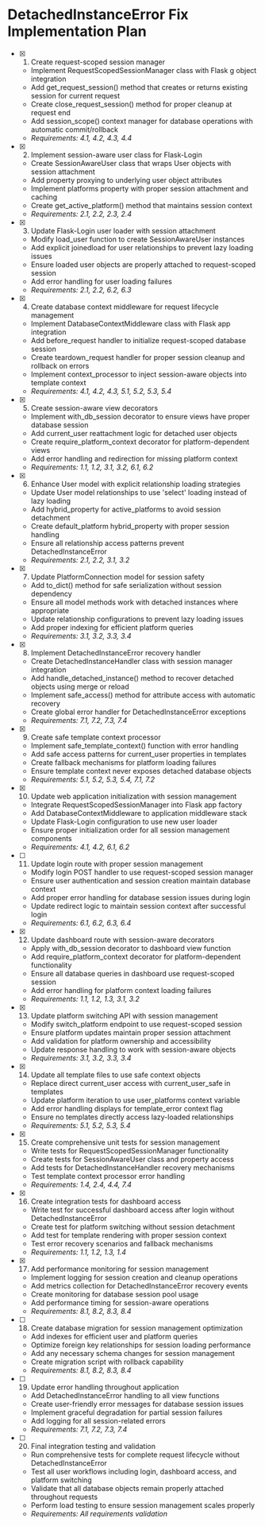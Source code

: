 # DetachedInstanceError Fix Implementation Plan

- [x] 1. Create request-scoped session manager
  - Implement RequestScopedSessionManager class with Flask g object integration
  - Add get_request_session() method that creates or returns existing session for current request
  - Create close_request_session() method for proper cleanup at request end
  - Add session_scope() context manager for database operations with automatic commit/rollback
  - _Requirements: 4.1, 4.2, 4.3, 4.4_

- [x] 2. Implement session-aware user class for Flask-Login
  - Create SessionAwareUser class that wraps User objects with session attachment
  - Add property proxying to underlying user object attributes
  - Implement platforms property with proper session attachment and caching
  - Create get_active_platform() method that maintains session context
  - _Requirements: 2.1, 2.2, 2.3, 2.4_

- [x] 3. Update Flask-Login user loader with session attachment
  - Modify load_user function to create SessionAwareUser instances
  - Add explicit joinedload for user relationships to prevent lazy loading issues
  - Ensure loaded user objects are properly attached to request-scoped session
  - Add error handling for user loading failures
  - _Requirements: 2.1, 2.2, 6.2, 6.3_

- [x] 4. Create database context middleware for request lifecycle management
  - Implement DatabaseContextMiddleware class with Flask app integration
  - Add before_request handler to initialize request-scoped database session
  - Create teardown_request handler for proper session cleanup and rollback on errors
  - Implement context_processor to inject session-aware objects into template context
  - _Requirements: 4.1, 4.2, 4.3, 5.1, 5.2, 5.3, 5.4_

- [x] 5. Create session-aware view decorators
  - Implement with_db_session decorator to ensure views have proper database session
  - Add current_user reattachment logic for detached user objects
  - Create require_platform_context decorator for platform-dependent views
  - Add error handling and redirection for missing platform context
  - _Requirements: 1.1, 1.2, 3.1, 3.2, 6.1, 6.2_

- [x] 6. Enhance User model with explicit relationship loading strategies
  - Update User model relationships to use 'select' loading instead of lazy loading
  - Add hybrid_property for active_platforms to avoid session detachment
  - Create default_platform hybrid_property with proper session handling
  - Ensure all relationship access patterns prevent DetachedInstanceError
  - _Requirements: 2.1, 2.2, 3.1, 3.2_

- [x] 7. Update PlatformConnection model for session safety
  - Add to_dict() method for safe serialization without session dependency
  - Ensure all model methods work with detached instances where appropriate
  - Update relationship configurations to prevent lazy loading issues
  - Add proper indexing for efficient platform queries
  - _Requirements: 3.1, 3.2, 3.3, 3.4_

- [x] 8. Implement DetachedInstanceError recovery handler
  - Create DetachedInstanceHandler class with session manager integration
  - Add handle_detached_instance() method to recover detached objects using merge or reload
  - Implement safe_access() method for attribute access with automatic recovery
  - Create global error handler for DetachedInstanceError exceptions
  - _Requirements: 7.1, 7.2, 7.3, 7.4_

- [x] 9. Create safe template context processor
  - Implement safe_template_context() function with error handling
  - Add safe access patterns for current_user properties in templates
  - Create fallback mechanisms for platform loading failures
  - Ensure template context never exposes detached database objects
  - _Requirements: 5.1, 5.2, 5.3, 5.4, 7.1, 7.2_

- [x] 10. Update web application initialization with session management
  - Integrate RequestScopedSessionManager into Flask app factory
  - Add DatabaseContextMiddleware to application middleware stack
  - Update Flask-Login configuration to use new user loader
  - Ensure proper initialization order for all session management components
  - _Requirements: 4.1, 4.2, 6.1, 6.2_

- [ ] 11. Update login route with proper session management
  - Modify login POST handler to use request-scoped session manager
  - Ensure user authentication and session creation maintain database context
  - Add proper error handling for database session issues during login
  - Update redirect logic to maintain session context after successful login
  - _Requirements: 6.1, 6.2, 6.3, 6.4_

- [x] 12. Update dashboard route with session-aware decorators
  - Apply with_db_session decorator to dashboard view function
  - Add require_platform_context decorator for platform-dependent functionality
  - Ensure all database queries in dashboard use request-scoped session
  - Add error handling for platform context loading failures
  - _Requirements: 1.1, 1.2, 1.3, 3.1, 3.2_

- [x] 13. Update platform switching API with session management
  - Modify switch_platform endpoint to use request-scoped session
  - Ensure platform updates maintain proper session attachment
  - Add validation for platform ownership and accessibility
  - Update response handling to work with session-aware objects
  - _Requirements: 3.1, 3.2, 3.3, 3.4_

- [x] 14. Update all template files to use safe context objects
  - Replace direct current_user access with current_user_safe in templates
  - Update platform iteration to use user_platforms context variable
  - Add error handling displays for template_error context flag
  - Ensure no templates directly access lazy-loaded relationships
  - _Requirements: 5.1, 5.2, 5.3, 5.4_

- [x] 15. Create comprehensive unit tests for session management
  - Write tests for RequestScopedSessionManager functionality
  - Create tests for SessionAwareUser class and property access
  - Add tests for DetachedInstanceHandler recovery mechanisms
  - Test template context processor error handling
  - _Requirements: 1.4, 2.4, 4.4, 7.4_

- [x] 16. Create integration tests for dashboard access
  - Write test for successful dashboard access after login without DetachedInstanceError
  - Create test for platform switching without session detachment
  - Add test for template rendering with proper session context
  - Test error recovery scenarios and fallback mechanisms
  - _Requirements: 1.1, 1.2, 1.3, 1.4_

- [x] 17. Add performance monitoring for session management
  - Implement logging for session creation and cleanup operations
  - Add metrics collection for DetachedInstanceError recovery events
  - Create monitoring for database session pool usage
  - Add performance timing for session-aware operations
  - _Requirements: 8.1, 8.2, 8.3, 8.4_

- [ ] 18. Create database migration for session management optimization
  - Add indexes for efficient user and platform queries
  - Optimize foreign key relationships for session loading performance
  - Add any necessary schema changes for session management
  - Create migration script with rollback capability
  - _Requirements: 8.1, 8.2, 8.3, 8.4_

- [ ] 19. Update error handling throughout application
  - Add DetachedInstanceError handling to all view functions
  - Create user-friendly error messages for database session issues
  - Implement graceful degradation for partial session failures
  - Add logging for all session-related errors
  - _Requirements: 7.1, 7.2, 7.3, 7.4_

- [ ] 20. Final integration testing and validation
  - Run comprehensive tests for complete request lifecycle without DetachedInstanceError
  - Test all user workflows including login, dashboard access, and platform switching
  - Validate that all database objects remain properly attached throughout requests
  - Perform load testing to ensure session management scales properly
  - _Requirements: All requirements validation_